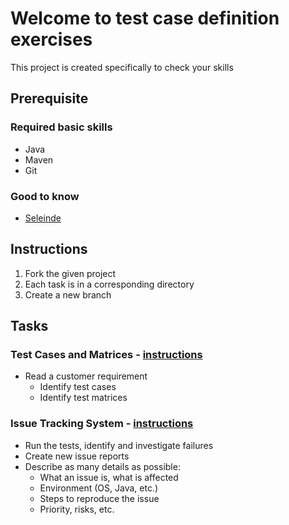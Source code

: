 # Welcome to test case definition exercises
This project is created specifically to check your skills

## Prerequisite
### Required basic skills
- Java
- Maven
- Git

### Good to know
- [Seleinde](https://selenide.org/quick-start.html)

## Instructions
1. Fork the given project
2. Each task is in a corresponding directory
3. Create a new branch

## Tasks
### Test Cases and Matrices - [instructions](knowledge-base-planning/README.md)
- Read a customer requirement
  - Identify test cases
  - Identify test matrices

### Issue Tracking System - [instructions](issue-tracking-system/README.md)
  - Run the tests, identify and investigate failures
  - Create new issue reports
  - Describe as many details as possible:
      - What an issue is, what is affected
      - Environment (OS, Java, etc.)
      - Steps to reproduce the issue
      - Priority, risks, etc.
